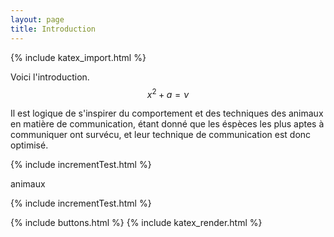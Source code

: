 ```yaml
---
layout: page
title: Introduction
---
```

{% include katex_import.html %}

Voici l'introduction. $$ x^{2} + a = \nu $$

Il est logique de s'inspirer du comportement et des techniques des animaux en matière de communication, étant donné que les éspèces les plus aptes à communiquer ont survécu, et leur technique de communication est donc optimisé.

{% include incrementTest.html %}

animaux

{% include incrementTest.html %}

{% include buttons.html %}
{% include katex_render.html %}
